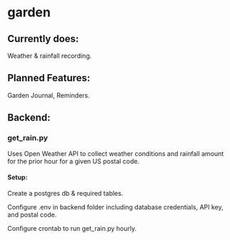 # garden

## Currently does:
Weather & rainfall recording.

## Planned Features:
Garden Journal, Reminders. 

## Backend:

### get_rain.py 
Uses Open Weather API to collect weather conditions and rainfall amount for the prior hour for a given US postal code.

#### Setup:
  Create a postgres db & required tables.

  Configure .env in backend folder including database credentials, API key, and postal code. 

  Configure crontab to run get_rain.py hourly.
